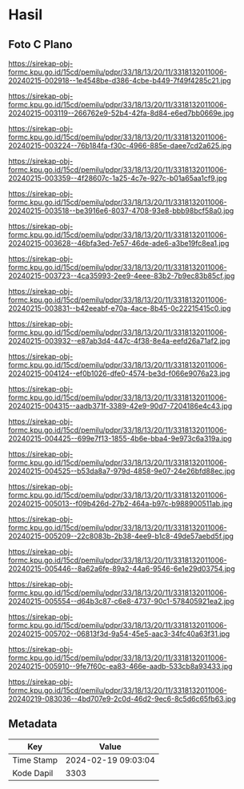 # Hasil

## Foto C Plano

https://sirekap-obj-formc.kpu.go.id/15cd/pemilu/pdpr/33/18/13/20/11/3318132011006-20240215-002918--1e4548be-d386-4cbe-b449-7f49f4285c21.jpg

https://sirekap-obj-formc.kpu.go.id/15cd/pemilu/pdpr/33/18/13/20/11/3318132011006-20240215-003119--266762e9-52b4-42fa-8d84-e6ed7bb0669e.jpg

https://sirekap-obj-formc.kpu.go.id/15cd/pemilu/pdpr/33/18/13/20/11/3318132011006-20240215-003224--76b184fa-f30c-4966-885e-daee7cd2a625.jpg

https://sirekap-obj-formc.kpu.go.id/15cd/pemilu/pdpr/33/18/13/20/11/3318132011006-20240215-003359--4f28607c-1a25-4c7e-927c-b01a65aa1cf9.jpg

https://sirekap-obj-formc.kpu.go.id/15cd/pemilu/pdpr/33/18/13/20/11/3318132011006-20240215-003518--be3916e6-8037-4708-93e8-bbb98bcf58a0.jpg

https://sirekap-obj-formc.kpu.go.id/15cd/pemilu/pdpr/33/18/13/20/11/3318132011006-20240215-003628--46bfa3ed-7e57-46de-ade6-a3be19fc8ea1.jpg

https://sirekap-obj-formc.kpu.go.id/15cd/pemilu/pdpr/33/18/13/20/11/3318132011006-20240215-003723--4ca35993-2ee9-4eee-83b2-7b9ec83b85cf.jpg

https://sirekap-obj-formc.kpu.go.id/15cd/pemilu/pdpr/33/18/13/20/11/3318132011006-20240215-003831--b42eeabf-e70a-4ace-8b45-0c22215415c0.jpg

https://sirekap-obj-formc.kpu.go.id/15cd/pemilu/pdpr/33/18/13/20/11/3318132011006-20240215-003932--e87ab3d4-447c-4f38-8e4a-eefd26a71af2.jpg

https://sirekap-obj-formc.kpu.go.id/15cd/pemilu/pdpr/33/18/13/20/11/3318132011006-20240215-004124--ef0b1026-dfe0-4574-be3d-f066e9076a23.jpg

https://sirekap-obj-formc.kpu.go.id/15cd/pemilu/pdpr/33/18/13/20/11/3318132011006-20240215-004315--aadb371f-3389-42e9-90d7-7204186e4c43.jpg

https://sirekap-obj-formc.kpu.go.id/15cd/pemilu/pdpr/33/18/13/20/11/3318132011006-20240215-004425--699e7f13-1855-4b6e-bba4-9e973c6a319a.jpg

https://sirekap-obj-formc.kpu.go.id/15cd/pemilu/pdpr/33/18/13/20/11/3318132011006-20240215-004525--b53da8a7-979d-4858-9e07-24e26bfd88ec.jpg

https://sirekap-obj-formc.kpu.go.id/15cd/pemilu/pdpr/33/18/13/20/11/3318132011006-20240215-005013--f09b426d-27b2-464a-b97c-b988900511ab.jpg

https://sirekap-obj-formc.kpu.go.id/15cd/pemilu/pdpr/33/18/13/20/11/3318132011006-20240215-005209--22c8083b-2b38-4ee9-b1c8-49de57aebd5f.jpg

https://sirekap-obj-formc.kpu.go.id/15cd/pemilu/pdpr/33/18/13/20/11/3318132011006-20240215-005446--8a62a6fe-89a2-44a6-9546-6e1e29d03754.jpg

https://sirekap-obj-formc.kpu.go.id/15cd/pemilu/pdpr/33/18/13/20/11/3318132011006-20240215-005554--d64b3c87-c6e8-4737-90c1-578405921ea2.jpg

https://sirekap-obj-formc.kpu.go.id/15cd/pemilu/pdpr/33/18/13/20/11/3318132011006-20240215-005702--06813f3d-9a54-45e5-aac3-34fc40a63f31.jpg

https://sirekap-obj-formc.kpu.go.id/15cd/pemilu/pdpr/33/18/13/20/11/3318132011006-20240215-005910--9fe7f60c-ea83-466e-aadb-533cb8a93433.jpg

https://sirekap-obj-formc.kpu.go.id/15cd/pemilu/pdpr/33/18/13/20/11/3318132011006-20240219-083036--4bd707e9-2c0d-46d2-9ec6-8c5d6c65fb63.jpg


## Metadata

| Key        | Value               |
| ---------- | ------------------- |
| Time Stamp | 2024-02-19 09:03:04 |
| Kode Dapil | 3303                |



